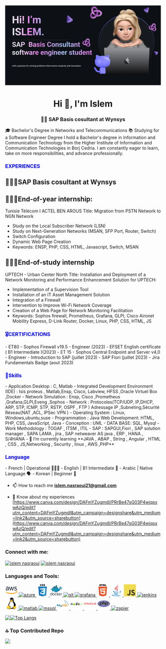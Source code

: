 ![logo](https://github.com/Islem54151/Islem54151/blob/main/Make%20your%20README.png)
<h1 align="center">Hi 👋, I'm Islem</h1>
<h3 align="center"> 👩‍💼 SAP Basis cosultant at Wynsys</h3>
🎓 Bachelor's Degree in Networks and Telecommunications
📚 Studying for a Software Engineer Degree
I hold a Bachelor's degree in Information and Communication Technology from the Higher Institute of Information and Communication Technologies in Borj Cedria. I am constantly eager to learn, take on more responsibilities, and advance professionally.
<h3  style="color: blue;">EXPERIENCES</h3>
 <h2> 👩🏻‍💻SAP Basis cosultant at Wynsys</h2> 

 <h2>👩🏻‍💻End-of-year internship:</h2>  Tunisie Télécom l ACTEL BEN AROUS
Title: Migration from PSTN Network to NGN Network

- Study on the Local Subscriber Network (LSN)
- Study on Next-Generation Networks (MSAN, SFP Port, Router, Switch)
- Switch Configuration
- Dynamic Web Page Creation
- Keywords: ENSP, PHP, CSS, HTML, Javascript, Switch, MSAN
 <h2 >👩🏻‍💻End-of-study internship</h2>
 UPTECH - Urban Center North
Title: Installation and Deployment of a Network Monitoring and Performance Enhancement Solution for UPTECH:

- Implementation of a Supervision Tool
- Installation of an IT Asset Management Solution
- Integration of a Firewall
- Intervention to Improve Wi-Fi Network Coverage
- Creation of a Web Page for Network Monitoring Facilitation
- Keywords: Sophos firewall, Prometheus, Grafana, GLPI, Cisco Aironet Mobility Express, D-Link Router, Docker, Linux, PHP, CSS, HTML, JS
<h3  style="color: blue;">🎖️CERTIFICATIONS</h3>
- ET80 - Sophos Firewall v19.5 - Engineer (2023)
- EFSET English certificate ( B1 Intermediate )(2023)
- ET 15 - Sophos Central Endpoint and Server v4,0 - Engineer
- Introduction to SAP (juillet 2023)
- SAP Fiori (juillet 2023)
- Jira Fundamentals Badge (aout  2023)
<h3 style="color: blue;">🧠Skills</h3>
- Application Desktop : C, Matlab
- Integrated Development Environment (IDE) : Isis proteus , Matlab,Ensp, Cisco, Labview, HFSS ,Oracle Virtuel Box ,Docker 
- Network Simulation : Ensp, Cisco ,Prometheus ,Grafana,GLPI,Eveng ,Sophos
- Network : Protocoles(TCP/UDP, IP,DHCP, ARP, STP, ICMP, STP, RSTP, OSPF , FTP ) Adressage IP ,Subneting,Sécurité Réseau(NAT ,ACL, IPSec VPN ) 
- Operating System : Linux, Windows,ubuntu,suse
- Programmation : Java Web Development: HTML, PHP, CSS, JavaScript, Java 
- Conception : UML
- DATA BASE: SQL, Mysql
- Work Methodology : TOGAF , ITSM , ITIL
- SAP : SAPGUI,Fiori , SAP solution manager , SAPA LAMA , jira , SAP netweaver AS java  , ERP , HANA , S/4HANA 
- 🌱 I’m currently learning **JAVA , ABAP , String , Angular , HTML , CSS , JS,Networking , Security , linux , AWS ,PHP**
<h3  style="color: blue;">Language</h3>
- French | Operational 🧏🏻‍♂️
- English | B1 Intermediate 🔡
- Arabic | Native Language 🗣️
- Korean | Beginner 🏯

- 📫 How to reach me **islem.nasraoui21@gmail.com**

- 📄 Know about my experiences [https://www.canva.com/design/DAFmYZugmdI/PRrBe47sG03P4wjqsxwAzQ/edit?utm_content=DAFmYZugmdI&utm_campaign=designshare&utm_medium=link2&utm_source=sharebutton](https://www.canva.com/design/DAFmYZugmdI/PRrBe47sG03P4wjqsxwAzQ/edit?utm_content=DAFmYZugmdI&utm_campaign=designshare&utm_medium=link2&utm_source=sharebutton)

<h3 align="left">Connect with me:</h3>
<p align="left">
<a href="https://linkedin.com/in/islem nasraoui" target="blank"><img align="center" src="https://raw.githubusercontent.com/rahuldkjain/github-profile-readme-generator/master/src/images/icons/Social/linked-in-alt.svg" alt="islem nasraoui" height="30" width="40" /></a>
<a href="https://fb.com/islem nasraoui" target="blank"><img align="center" src="https://raw.githubusercontent.com/rahuldkjain/github-profile-readme-generator/master/src/images/icons/Social/facebook.svg" alt="islem nasraoui" height="30" width="40" /></a>
</p>

<h3 align="left">Languages and Tools:</h3>
<p align="left"> <a href="https://aws.amazon.com" target="_blank" rel="noreferrer"> <img src="https://raw.githubusercontent.com/devicons/devicon/master/icons/amazonwebservices/amazonwebservices-original-wordmark.svg" alt="aws" width="40" height="40"/> </a> <a href="https://azure.microsoft.com/en-in/" target="_blank" rel="noreferrer"> <img src="https://www.vectorlogo.zone/logos/microsoft_azure/microsoft_azure-icon.svg" alt="azure" width="40" height="40"/> </a> <a href="https://www.w3schools.com/css/" target="_blank" rel="noreferrer"> <img src="https://raw.githubusercontent.com/devicons/devicon/master/icons/css3/css3-original-wordmark.svg" alt="css3" width="40" height="40"/> </a> <a href="https://www.docker.com/" target="_blank" rel="noreferrer"> <img src="https://raw.githubusercontent.com/devicons/devicon/master/icons/docker/docker-original-wordmark.svg" alt="docker" width="40" height="40"/> </a> <a href="https://git-scm.com/" target="_blank" rel="noreferrer"> <img src="https://www.vectorlogo.zone/logos/git-scm/git-scm-icon.svg" alt="git" width="40" height="40"/> </a> <a href="https://grafana.com" target="_blank" rel="noreferrer"> <img src="https://www.vectorlogo.zone/logos/grafana/grafana-icon.svg" alt="grafana" width="40" height="40"/> </a> <a href="https://www.w3.org/html/" target="_blank" rel="noreferrer"> <img src="https://raw.githubusercontent.com/devicons/devicon/master/icons/html5/html5-original-wordmark.svg" alt="html5" width="40" height="40"/> </a> <a href="https://www.java.com" target="_blank" rel="noreferrer"> <img src="https://raw.githubusercontent.com/devicons/devicon/master/icons/java/java-original.svg" alt="java" width="40" height="40"/> </a> <a href="https://developer.mozilla.org/en-US/docs/Web/JavaScript" target="_blank" rel="noreferrer"> <img src="https://raw.githubusercontent.com/devicons/devicon/master/icons/javascript/javascript-original.svg" alt="javascript" width="40" height="40"/> </a> <a href="https://www.jenkins.io" target="_blank" rel="noreferrer"> <img src="https://www.vectorlogo.zone/logos/jenkins/jenkins-icon.svg" alt="jenkins" width="40" height="40"/> </a> <a href="https://www.linux.org/" target="_blank" rel="noreferrer"> <img src="https://raw.githubusercontent.com/devicons/devicon/master/icons/linux/linux-original.svg" alt="linux" width="40" height="40"/> </a> <a href="https://www.mathworks.com/" target="_blank" rel="noreferrer"> <img src="https://upload.wikimedia.org/wikipedia/commons/2/21/Matlab_Logo.png" alt="matlab" 
                                                                                                                                                       width="40" height="40"/> </a> <a href="https://www.microsoft.com/en-us/sql-server" target="_blank" rel="noreferrer"> <img src="https://www.svgrepo.com/show/303229/microsoft-sql-server-logo.svg" alt="mssql" width="40" height="40"/> </a> <a href="https://www.mysql.com/" target="_blank" rel="noreferrer"> <img src="https://raw.githubusercontent.com/devicons/devicon/master/icons/mysql/mysql-original-wordmark.svg" alt="mysql" width="40" height="40"/> </a> <a href="https://nodejs.org" target="_blank" rel="noreferrer"> <img src="https://raw.githubusercontent.com/devicons/devicon/master/icons/nodejs/nodejs-original-wordmark.svg" alt="nodejs" width="40" height="40"/> </a> <a href="https://www.oracle.com/" target="_blank" rel="noreferrer"> <img src="https://raw.githubusercontent.com/devicons/devicon/master/icons/oracle/oracle-original.svg" alt="oracle" width="40" height="40"/> </a> <a href="https://www.php.net" target="_blank" rel="noreferrer"> <img src="https://raw.githubusercontent.com/devicons/devicon/master/icons/php/php-original.svg" alt="php" width="40" height="40"/> </a> <a href="https://zapier.com" target="_blank" rel="noreferrer"> <img src="https://www.vectorlogo.zone/logos/zapier/zapier-icon.svg" alt="zapier" width="40" height="40"/> </a> </p>
                                                                                                                                                       
<img align="left" src="https://github-readme-stats-sigma-smoky-12.vercel.app/api?username=Islem54151&show_icons=true&hide_border=true&theme=dark" />

[![Top Langs](https://github-readme-stats.vercel.app/api/top-langs/?username=Islem54151&show_icons=true&hide_border=true&theme=dark)](https://github.com/anuraghazra/github-readme-stats)

### 🔝 Top Contributed Repo
![](https://github-contributor-stats.vercel.app/api?username=Islem54151&limit=5&theme=dark&combine_all_yearly_contributions=true)

